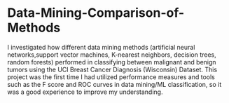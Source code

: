 # Data-Mining-Comparison-of-Methods



I investigated how different data mining methods (artificial neural networks,support vector machines, K-nearest neighbors, decision trees, random forests) performed in classifying between malignant and benign tumors using the UCI Breast Cancer Diagnosis (Wisconsin) Dataset. This project was the first time I had utilized performance measures and tools such as the F score and ROC curves in data mining/ML classification, so it was a good experience to improve my understanding.
